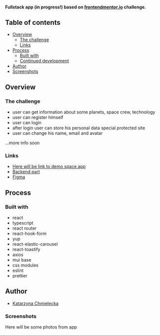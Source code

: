 #### Fullstack app (in progress!) based on [frontendmentor.io](https://www.frontendmentor.io/challenges/space-tourism-multipage-website-gRWj1URZ3) challenge.



## Table of contents

- [Overview](#overview)
  - [The challenge](#the-challenge)
  - [Links](#links)
- [Process](#process)
  - [Built with](#built-with)
  - [Continued development](#continued-development)
- [Author](#author)
-  [Screenshots](#screenshots)

## Overview

### The challenge

- user can get information about some planets, space crew, technology
- user can register himself
- user can login
- after login user can store his personal data special protected site
- user can change his name, email and avatar

...more info soon

### Links

- [Here will be link to demo space app](#)
- [Backend part](https://github.com/KatarzynaChmielecka/space-backend)
- [Figma](https://www.figma.com/file/0zdTKUMiUV9XMi3ehL8Ufc/space-tourism-website?t=mYdOOJdEsjyFpilJ-0)


## Process

### Built with
- react
- typescript
- react router
- react-hook-form
- yup
- react-elastic-carousel
- react-toastify
- axios 
- mui base
- css modules
- eslint
- prettier


## Author

 - [Katarzyna Chmielecka](https://github.com/KatarzynaChmielecka)



### Screenshots
Here will be some photos from app




